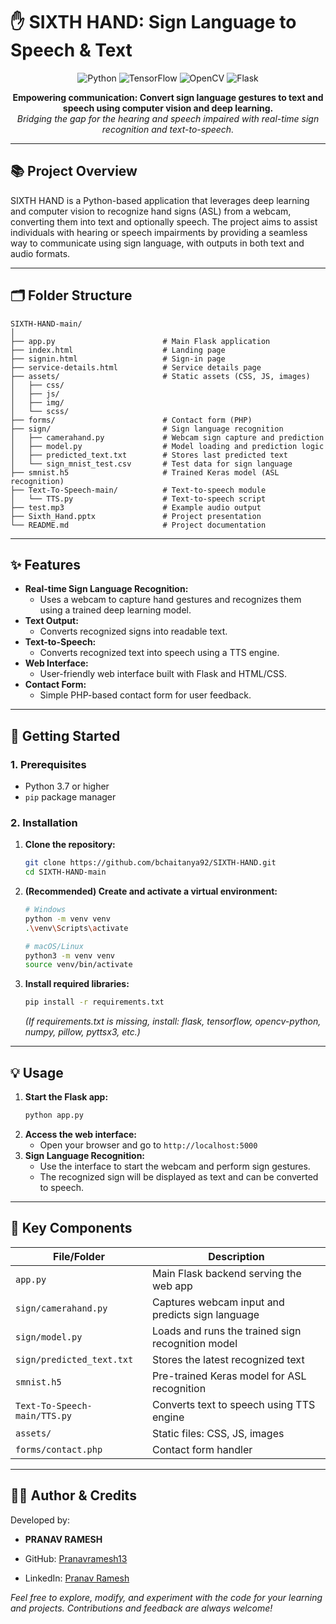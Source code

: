 # ✋ SIXTH HAND: Sign Language to Speech & Text

<p align="center">
  <img src="https://img.shields.io/badge/Python-3776AB?style=for-the-badge&logo=python&logoColor=white" alt="Python">
  <img src="https://img.shields.io/badge/TensorFlow-FF6F00?style=for-the-badge&logo=tensorflow&logoColor=white" alt="TensorFlow">
  <img src="https://img.shields.io/badge/OpenCV-5C3EE8?style=for-the-badge&logo=opencv&logoColor=white" alt="OpenCV">
  <img src="https://img.shields.io/badge/Flask-000000?style=for-the-badge&logo=flask&logoColor=white" alt="Flask">
</p>

<p align="center">
  <b>Empowering communication: Convert sign language gestures to text and speech using computer vision and deep learning.</b><br>
  <i>Bridging the gap for the hearing and speech impaired with real-time sign recognition and text-to-speech.</i>
</p>

---

## 📚 Project Overview

SIXTH HAND is a Python-based application that leverages deep learning and computer vision to recognize hand signs (ASL) from a webcam, converting them into text and optionally speech. The project aims to assist individuals with hearing or speech impairments by providing a seamless way to communicate using sign language, with outputs in both text and audio formats.

---

## 🗂️ Folder Structure

```
SIXTH-HAND-main/
│
├── app.py                        # Main Flask application
├── index.html                    # Landing page
├── signin.html                   # Sign-in page
├── service-details.html          # Service details page
├── assets/                       # Static assets (CSS, JS, images)
│   ├── css/
│   ├── js/
│   ├── img/
│   └── scss/
├── forms/                        # Contact form (PHP)
├── sign/                         # Sign language recognition
│   ├── camerahand.py             # Webcam sign capture and prediction
│   ├── model.py                  # Model loading and prediction logic
│   ├── predicted_text.txt        # Stores last predicted text
│   └── sign_mnist_test.csv       # Test data for sign language
├── smnist.h5                     # Trained Keras model (ASL recognition)
├── Text-To-Speech-main/          # Text-to-speech module
│   └── TTS.py                    # Text-to-speech script
├── test.mp3                      # Example audio output
├── Sixth_Hand.pptx               # Project presentation
└── README.md                     # Project documentation
```

---

## ✨ Features

- **Real-time Sign Language Recognition:**
  - Uses a webcam to capture hand gestures and recognizes them using a trained deep learning model.
- **Text Output:**
  - Converts recognized signs into readable text.
- **Text-to-Speech:**
  - Converts recognized text into speech using a TTS engine.
- **Web Interface:**
  - User-friendly web interface built with Flask and HTML/CSS.
- **Contact Form:**
  - Simple PHP-based contact form for user feedback.

---

## 🚀 Getting Started

### 1. Prerequisites
- Python 3.7 or higher
- `pip` package manager

### 2. Installation

1. **Clone the repository:**
    ```sh
    git clone https://github.com/bchaitanya92/SIXTH-HAND.git
    cd SIXTH-HAND-main
    ```

2. **(Recommended) Create and activate a virtual environment:**
    ```sh
    # Windows
    python -m venv venv
    .\venv\Scripts\activate

    # macOS/Linux
    python3 -m venv venv
    source venv/bin/activate
    ```

3. **Install required libraries:**
    ```sh
    pip install -r requirements.txt
    ```
    *(If requirements.txt is missing, install: flask, tensorflow, opencv-python, numpy, pillow, pyttsx3, etc.)*

---

## 💡 Usage

1. **Start the Flask app:**
    ```sh
    python app.py
    ```
2. **Access the web interface:**
    - Open your browser and go to `http://localhost:5000`
3. **Sign Language Recognition:**
    - Use the interface to start the webcam and perform sign gestures.
    - The recognized sign will be displayed as text and can be converted to speech.

---

## 🧩 Key Components

| **File/Folder**         | **Description**                                              |
|------------------------|--------------------------------------------------------------|
| `app.py`               | Main Flask backend serving the web app                       |
| `sign/camerahand.py`   | Captures webcam input and predicts sign language             |
| `sign/model.py`        | Loads and runs the trained sign recognition model            |
| `sign/predicted_text.txt` | Stores the latest recognized text                        |
| `smnist.h5`            | Pre-trained Keras model for ASL recognition                  |
| `Text-To-Speech-main/TTS.py` | Converts text to speech using TTS engine              |
| `assets/`              | Static files: CSS, JS, images                                |
| `forms/contact.php`    | Contact form handler                                         |

---

## 👨‍💻 Author & Credits

Developed by:

- **PRANAV RAMESH**

- GitHub: [Pranavramesh13](https://github.com/Pranavramesh13)
- LinkedIn: [Pranav Ramesh](https://www.linkedin.com/in/Pranavramesh13)

*Feel free to explore, modify, and experiment with the code for your learning and projects. Contributions and feedback are always welcome!*
